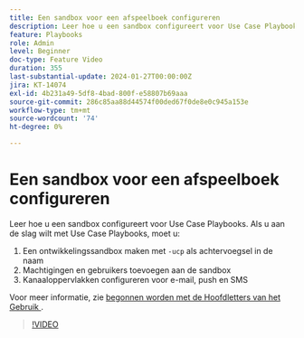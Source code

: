 ```yaml
---
title: Een sandbox voor een afspeelboek configureren
description: Leer hoe u een sandbox configureert voor Use Case Playbooks.
feature: Playbooks
role: Admin
level: Beginner
doc-type: Feature Video
duration: 355
last-substantial-update: 2024-01-27T00:00:00Z
jira: KT-14074
exl-id: 4b231a49-5df8-4bad-800f-e58807b69aaa
source-git-commit: 286c85aa88d44574f00ded67f0de8e0c945a153e
workflow-type: tm+mt
source-wordcount: '74'
ht-degree: 0%

---
```


# Een sandbox voor een afspeelboek configureren

Leer hoe u een sandbox configureert voor Use Case Playbooks. Als u aan de slag wilt met Use Case Playbooks, moet u:

1. Een ontwikkelingssandbox maken met `-ucp` als achtervoegsel in de naam
1. Machtigingen en gebruikers toevoegen aan de sandbox
1. Kanaaloppervlakken configureren voor e-mail, push en SMS

Voor meer informatie, zie [ begonnen worden met de Hoofdletters van het Gebruik ](https://experienceleague.adobe.com/docs/experience-platform/use-case-playbooks/playbooks/get-started.html).

>[!VIDEO](https://video.tv.adobe.com/v/3426987/?learn=on&enablevpops)
